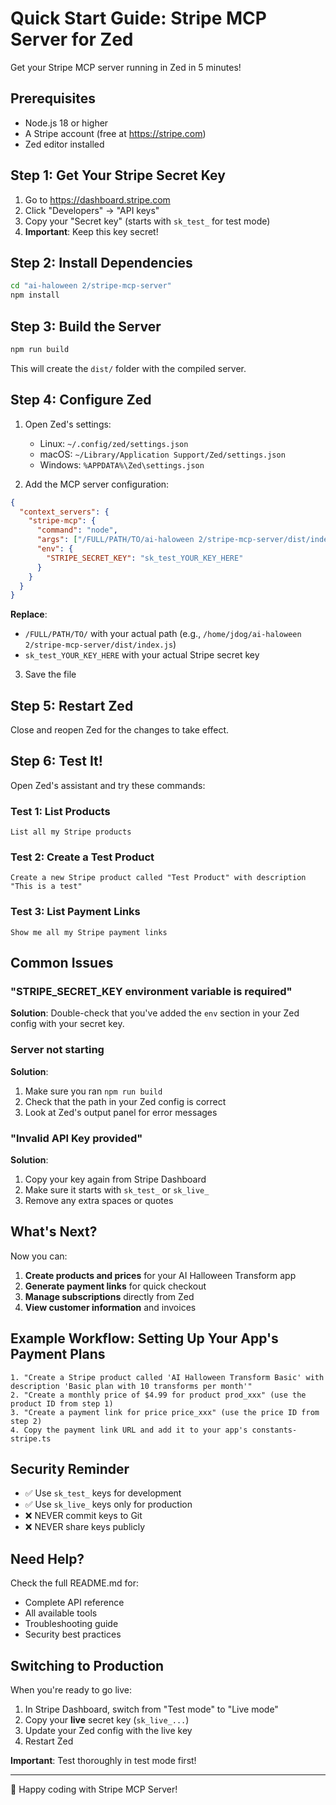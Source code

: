 # Quick Start Guide: Stripe MCP Server for Zed

Get your Stripe MCP server running in Zed in 5 minutes!

## Prerequisites

- Node.js 18 or higher
- A Stripe account (free at https://stripe.com)
- Zed editor installed

## Step 1: Get Your Stripe Secret Key

1. Go to https://dashboard.stripe.com
2. Click "Developers" → "API keys"
3. Copy your "Secret key" (starts with `sk_test_` for test mode)
4. **Important**: Keep this key secret!

## Step 2: Install Dependencies

```bash
cd "ai-haloween 2/stripe-mcp-server"
npm install
```

## Step 3: Build the Server

```bash
npm run build
```

This will create the `dist/` folder with the compiled server.

## Step 4: Configure Zed

1. Open Zed's settings:
   - Linux: `~/.config/zed/settings.json`
   - macOS: `~/Library/Application Support/Zed/settings.json`
   - Windows: `%APPDATA%\Zed\settings.json`

2. Add the MCP server configuration:

```json
{
  "context_servers": {
    "stripe-mcp": {
      "command": "node",
      "args": ["/FULL/PATH/TO/ai-haloween 2/stripe-mcp-server/dist/index.js"],
      "env": {
        "STRIPE_SECRET_KEY": "sk_test_YOUR_KEY_HERE"
      }
    }
  }
}
```

**Replace**:
- `/FULL/PATH/TO/` with your actual path (e.g., `/home/jdog/ai-haloween 2/stripe-mcp-server/dist/index.js`)
- `sk_test_YOUR_KEY_HERE` with your actual Stripe secret key

3. Save the file

## Step 5: Restart Zed

Close and reopen Zed for the changes to take effect.

## Step 6: Test It!

Open Zed's assistant and try these commands:

### Test 1: List Products
```
List all my Stripe products
```

### Test 2: Create a Test Product
```
Create a new Stripe product called "Test Product" with description "This is a test"
```

### Test 3: List Payment Links
```
Show me all my Stripe payment links
```

## Common Issues

### "STRIPE_SECRET_KEY environment variable is required"

**Solution**: Double-check that you've added the `env` section in your Zed config with your secret key.

### Server not starting

**Solution**: 
1. Make sure you ran `npm run build`
2. Check that the path in your Zed config is correct
3. Look at Zed's output panel for error messages

### "Invalid API Key provided"

**Solution**: 
1. Copy your key again from Stripe Dashboard
2. Make sure it starts with `sk_test_` or `sk_live_`
3. Remove any extra spaces or quotes

## What's Next?

Now you can:

1. **Create products and prices** for your AI Halloween Transform app
2. **Generate payment links** for quick checkout
3. **Manage subscriptions** directly from Zed
4. **View customer information** and invoices

## Example Workflow: Setting Up Your App's Payment Plans

```
1. "Create a Stripe product called 'AI Halloween Transform Basic' with description 'Basic plan with 10 transforms per month'"
2. "Create a monthly price of $4.99 for product prod_xxx" (use the product ID from step 1)
3. "Create a payment link for price price_xxx" (use the price ID from step 2)
4. Copy the payment link URL and add it to your app's constants-stripe.ts
```

## Security Reminder

- ✅ Use `sk_test_` keys for development
- ✅ Use `sk_live_` keys only for production
- ❌ NEVER commit keys to Git
- ❌ NEVER share keys publicly

## Need Help?

Check the full README.md for:
- Complete API reference
- All available tools
- Troubleshooting guide
- Security best practices

## Switching to Production

When you're ready to go live:

1. In Stripe Dashboard, switch from "Test mode" to "Live mode"
2. Copy your **live** secret key (`sk_live_...`)
3. Update your Zed config with the live key
4. Restart Zed

**Important**: Test thoroughly in test mode first!

---

🎃 Happy coding with Stripe MCP Server!